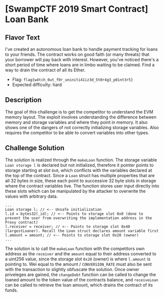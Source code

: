 # [SwampCTF 2019 Smart Contract] Loan Bank

## Flavor Text

I've created an autonomous loan bank to handle payment tracking for loans to your friends. The contract works on good faith (or many threats) that your borrower will pay back with interest. However, you've noticed there's a short period of time where loans are in limbo waiting to be claimed. Find a way to drain the contract of all its Ether.

* Flag: `flag{w4tch_0ut_f0r_uniniti41iz3d_5t0r4g3_p0int3r5}`
* Expected difficulty: hard

## Description

The goal of this challenge is to get the competitor to understand the EVM memory layout. The exploit involves understanding the difference between memory and storage variables and where they point in memory. It also shows one of the dangers of not correctly initializing storage variables. Also requires the competitor to be able to convert variables into other types.

## Challenge Solution

The solution is realized through the `makeLoan` function. The storage variable `Loan storage l` is declared but not initialized, therefore it pointer points to storage starting at slot `0x0`, which conflicts with the variables declared at the top of the contract. Since a `Loan` struct has multiple properties that are all 32 bytes in size, these each point to successive 32 byte slots in storage where the contract variables live. The function stores user input directly into these slots which can be manipulated by the attacker to overwrite the values with arbitrary data.

    ...
    Loan storage l; // <-- Unsafe initialization
    l.id = bytes32(_id); // <-- Points to storage slot 0x0 (done to prevent the user from overwriting the implementation address in the Proxy contract)
    l.receiver = receiver; // <-- Points to storage slot 0x40 (largestLoaner). Recall the Loan struct declares amount variable first
    l.amount = amount; // <-- Points to storage slot 0x20 (owner)
    ...

  The solution is to call the `makeLoan` function with the competitors own address as the `receiver` and the `amount` equal to their address converted to a uint256 value, since the storage slot `0x20` (owner) is where `l.amount` is pointing to. Wei equal to the amount / `CONVERSION_RATE` must also be sent with the transaction to slightly obfuscate the solution. Once owner priveleges are gained, the `changeDebt` function can be called to change the loaned amount to the token value of the contracts balance, and `receiveLoan` can be called to retrieve the loan amount, which drains the contract of its funds.

